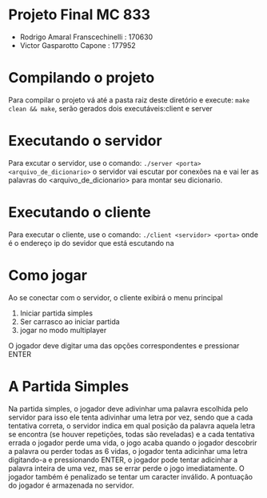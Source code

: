 # Projeto Final MC 833
- Rodrigo Amaral Franscechinelli : 170630
- Victor Gasparotto Capone : 177952

# Compilando o projeto
Para compilar o projeto vá até a pasta raiz deste diretório
e execute: ```make clean && make```, serão gerados dois executáveis:client e server

# Executando o servidor
Para excutar o servidor, use o comando: ```./server <porta> <arquivo_de_dicionario>```
o servidor vai escutar por conexões na <porta> e vai ler as palavras do <arquivo_de_dicionario> para montar seu dicionario.

# Executando o cliente
Para executar o cliente, use o comando: ```./client <servidor> <porta>```
onde <servidor> é o endereço ip do sevidor que está escutando na <porta>
 
# Como jogar
Ao se conectar com o servidor, o cliente exibirá o menu principal

1. Iniciar partida simples
2. Ser carrasco ao iniciar partida
3. jogar no modo multiplayer

O jogador deve digitar uma das opções correspondentes e pressionar ENTER

# A Partida Simples
Na partida simples, o jogador deve adivinhar uma palavra escolhida pelo servidor
para isso ele tenta adivinhar uma letra por vez, sendo que a cada tentativa
correta, o servidor indica em qual posição da palavra aquela letra se encontra
(se houver repetições, todas são reveladas) e a cada tentativa errada o jogador
perde uma vida, o jogo acaba quando o jogador descobrir a palavra ou perder todas
as 6 vidas, o jogador tenta adicinhar uma letra digitando-a e pressionando ENTER,
o jogador pode tentar adicinhar a palavra inteira de uma vez, mas se errar perde o jogo
imediatamente. O jogador também é penalizado se tentar um caracter inválido. A pontuação
do jogador é armazenada no servidor.
